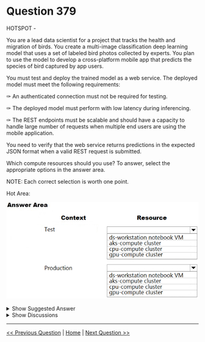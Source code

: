 # Question 379

HOTSPOT -

You are a lead data scientist for a project that tracks the health and migration of birds. You create a multi-image classification deep learning model that uses a set of labeled bird photos collected by experts. You plan to use the model to develop a cross-platform mobile app that predicts the species of bird captured by app users.

You must test and deploy the trained model as a web service. The deployed model must meet the following requirements:

✑ An authenticated connection must not be required for testing.

✑ The deployed model must perform with low latency during inferencing.

✑ The REST endpoints must be scalable and should have a capacity to handle large number of requests when multiple end users are using the mobile application.

You need to verify that the web service returns predictions in the expected JSON format when a valid REST request is submitted.

Which compute resources should you use? To answer, select the appropriate options in the answer area.

NOTE: Each correct selection is worth one point.

Hot Area:

![Question Image](../images/q379_q_0037200001.png)

<details>
  <summary>Show Suggested Answer</summary>

<img src="../images/q379_ans_0_image617.png" alt="Answer Image"><br>

</details>

<details>
  <summary>Show Discussions</summary>

<blockquote><p><strong>Lucario95</strong> <code>(Fri 14 May 2021 15:28)</code> - <em>Upvotes: 42</em></p><p>So the right answers should be gpu-cluster for test and AKS for production?</p></blockquote>
<blockquote><p><strong>Marnil</strong> <code>(Fri 29 Apr 2022 11:50)</code> - <em>Upvotes: 1</em></p><p>Why would you need a GPU cluster for testing? Isn&#x27;t testing just comparing predictions with actual labels?</p></blockquote>
<blockquote><p><strong>Marnil</strong> <code>(Fri 29 Apr 2022 12:01)</code> - <em>Upvotes: 7</em></p><p>Nvm, you need cluster (or aks) for gpu support. 
https://docs.microsoft.com/en-gb/azure/machine-learning/concept-compute-target

How come a third of answers on this site are incorrect, and that I cannot delete my own comments from discussions</p></blockquote>

<blockquote><p><strong>mtrdhar19841234</strong> <code>(Mon 19 Apr 2021 21:14)</code> - <em>Upvotes: 15</em></p><p>Why not AKS cluster?</p></blockquote>
<blockquote><p><strong>gamezone25</strong> <code>(Tue 20 Apr 2021 18:53)</code> - <em>Upvotes: 8</em></p><p>I agree with the AKS cluster. The documentation says that AKS should be used for real-time inference, which is not supported by the GPU compute cluster.
https://docs.microsoft.com/en-us/azure/machine-learning/concept-compute-target#deploy</p></blockquote>
<blockquote><p><strong>ACSC</strong> <code>(Sun 02 May 2021 10:00)</code> - <em>Upvotes: 2</em></p><p>Agree. Answer is AKS for both.</p></blockquote>
<blockquote><p><strong>SaudMeethal</strong> <code>(Sun 09 May 2021 10:08)</code> - <em>Upvotes: 4</em></p><p>If security isn&#x27;t required for testing, shouldn&#x27;t the gpu-compute cluster do the job here? AKS should be used for production only.</p></blockquote>
<blockquote><p><strong>dijaa</strong> <code>(Fri 30 Apr 2021 19:58)</code> - <em>Upvotes: 1</em></p><p>in which?</p></blockquote>
<blockquote><p><strong>natrave</strong> <code>(Sun 02 May 2021 10:33)</code> - <em>Upvotes: 4</em></p><p>I second this. It has to be AKS cluster as low latency and GPU are required in the question:
https://docs.microsoft.com/en-us/azure/machine-learning/how-to-deploy-and-where?tabs=azcli#choose-a-compute-target</p></blockquote>
<blockquote><p><strong>Lion007</strong> <code>(Sun 31 Dec 2023 19:43)</code> - <em>Upvotes: 10</em></p><p>Correct answers: 
- Test: ds-workstation notebook VM
- Production: AKS-compute cluster

Test: ds-workstation notebook VM
Since the requirement for the testing environment is that it must not require an authenticated connection, then none of the cluster options (CPU, AKS, GPU) would be fit for use as a Testing resource. This is because these online cluster resources do not recommend and highly discourage to have unauthenticated connection due to obvious security concerns. DSVM offers an isolated or controlled environment, where unauthenticated access is temporarily allowed, but this would be an exception rather than the norm.

Production: AKS-compute cluster
The AKS (Azure Kubernetes Service) cluster is better for both (1) low latency and (2) scalability, unlike GPU cluster which is designed for low latency not for scalability, which is a requirement for the PROD env.</p></blockquote>

<blockquote><p><strong>jl420</strong> <code>(Fri 08 Nov 2024 19:13)</code> - <em>Upvotes: 2</em></p><p>THIS IS THE WAY!</p></blockquote>
<blockquote><p><strong>InversaRadice</strong> <code>(Sat 09 Dec 2023 10:20)</code> - <em>Upvotes: 1</em></p><p>Another misleading question: there is no clue about cost requirements, which will lead to the proper answer...</p></blockquote>
<blockquote><p><strong>A_PL300</strong> <code>(Mon 18 Sep 2023 23:19)</code> - <em>Upvotes: 4</em></p><p>Question like this one on 4-Sept-2023 exam</p></blockquote>
<blockquote><p><strong>phdykd</strong> <code>(Wed 26 Jul 2023 19:54)</code> - <em>Upvotes: 5</em></p><p>Test:
A) ds-workstation notebook VM

For testing purposes, using a data science workstation notebook VM would be ideal. Since you&#x27;re only testing the API responses and not focusing on large scale inferencing, a fully provisioned cluster would not be necessary.

Production:
f) aks-compute cluster

Azure Kubernetes Service (AKS) cluster is best suited for production deployment of your machine learning model. AKS offers capabilities like auto-scaling and load balancing, ensuring that your model can handle a large number of requests and perform with low latency during inferencing. It is also not necessary for the compute resource to have a GPU for inferencing, making the AKS cluster a cost-effective option.</p></blockquote>

<blockquote><p><strong>sap_dg</strong> <code>(Mon 27 Mar 2023 18:05)</code> - <em>Upvotes: 1</em></p><p>I would go for a cpu-compute cluster for testing</p></blockquote>
<blockquote><p><strong>phdykd</strong> <code>(Wed 22 Feb 2023 16:52)</code> - <em>Upvotes: 2</em></p><p>CB. 
Explanation:
For testing, a CPU-based compute cluster should be sufficient since the primary requirement is to verify that the web service returns predictions in the expected JSON format. A CPU-based compute cluster is relatively cheaper and can handle moderate to low traffic during testing.

For production, an AKS (Azure Kubernetes Service) cluster is recommended as it offers scalable and efficient orchestration of containers for high traffic applications. Since the mobile app is expected to receive multiple requests from end users, a scalable and reliable production environment is required. The AKS cluster provides an authenticated connection, and Kubernetes can scale the deployed model horizontally to handle a large number of requests.

Note that GPU-based compute clusters may offer faster inferencing performance but are relatively expensive and may not be necessary for this specific project&#x27;s requirements. Additionally, the deployment of GPU-based clusters may require additional configuration and setup, which may not be practical for testing and production.</p></blockquote>

<blockquote><p><strong>giusecozza</strong> <code>(Wed 07 Sep 2022 13:36)</code> - <em>Upvotes: 8</em></p><p>Box1: I think the answer is here: &quot;When using the Azure Machine Learning SDK v2 on a compute instance or on an Azure Virtual Machine, you can use a managed identity for Azure. This workflow allows the VM to connect to the workspace using the managed identity, without storing credentials in Python code or prompting the user to authenticate. Azure Machine Learning compute clusters can also be configured to use a managed identity to access the workspace when training models.&quot;
So VM sounds good, as we are talking about testing mode on an inference process
https://docs.microsoft.com/en-us/azure/machine-learning/how-to-setup-authentication?tabs=sdk

Box2: AKS. Definitely the best solution when dealing with low latency and scaling needs on inference process

https://docs.microsoft.com/en-us/azure/machine-learning/concept-compute-target</p></blockquote>

<blockquote><p><strong>ning</strong> <code>(Wed 08 Jun 2022 17:52)</code> - <em>Upvotes: 4</em></p><p>PROD is AKS for sure, test 3 options 
-- local
-- contain instance
-- aks
it does not required authentication, I will vote for local machine</p></blockquote>
<blockquote><p><strong>TheYazan</strong> <code>(Tue 08 Mar 2022 06:21)</code> - <em>Upvotes: 3</em></p><p>&quot;Although compute targets like local, and Azure Machine Learning compute clusters support GPU for training and experimentation, using GPU for inference when deployed as a web service is supported only on AKS.&quot;

https://docs.microsoft.com/en-us/azure/machine-learning/concept-compute-target#deploy</p></blockquote>

<blockquote><p><strong>AjoseO</strong> <code>(Thu 03 Mar 2022 06:36)</code> - <em>Upvotes: 3</em></p><p>On 03 March 2022</p></blockquote>
<blockquote><p><strong>Maskit12</strong> <code>(Thu 16 Dec 2021 14:14)</code> - <em>Upvotes: 12</em></p><p>Train: GPU, test: DS, Production: AKS</p></blockquote>
<blockquote><p><strong>Nand4</strong> <code>(Fri 25 Feb 2022 04:26)</code> - <em>Upvotes: 1</em></p><p>I agree</p></blockquote>
<blockquote><p><strong>dija123</strong> <code>(Wed 08 Dec 2021 11:37)</code> - <em>Upvotes: 1</em></p><p>Azure compute cluster is not supporting real-time inference, only batch inference
I think workstation notebook vm works with the question request

https://docs.microsoft.com/en-gb/azure/machine-learning/concept-compute-target

https://docs.microsoft.com/en-gb/azure/machine-learning/how-to-deploy-local-container-notebook-vm</p></blockquote>

<blockquote><p><strong>ML_Novice</strong> <code>(Thu 18 Nov 2021 16:51)</code> - <em>Upvotes: 1</em></p><p>what is the final good answer please?</p></blockquote>
<blockquote><p><strong>shiyu</strong> <code>(Fri 22 Oct 2021 08:54)</code> - <em>Upvotes: 1</em></p><p>So the correct answers are AKS for both?</p></blockquote>
<blockquote><p><strong>snsnsnsn</strong> <code>(Fri 03 Sep 2021 07:37)</code> - <em>Upvotes: 2</em></p><p>on 2/9/21</p></blockquote>

</details>

---

[<< Previous Question](question_378.md) | [Home](../index.md) | [Next Question >>](question_380.md)
